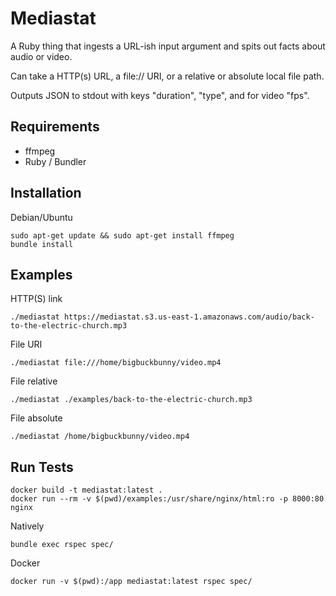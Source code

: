 # Mediastat

A Ruby thing that ingests a URL-ish input argument and spits out facts
about audio or video.

Can take a HTTP(s) URL, a file:// URI, or a relative or absolute local
file path.

Outputs JSON to stdout with keys "duration", "type", and for video "fps".

## Requirements
- ffmpeg
- Ruby / Bundler

## Installation

Debian/Ubuntu

    sudo apt-get update && sudo apt-get install ffmpeg
    bundle install

## Examples

HTTP(S) link

    ./mediastat https://mediastat.s3.us-east-1.amazonaws.com/audio/back-to-the-electric-church.mp3

File URI

    ./mediastat file:///home/bigbuckbunny/video.mp4

File relative

    ./mediastat ./examples/back-to-the-electric-church.mp3

File absolute

    ./mediastat /home/bigbuckbunny/video.mp4

## Run Tests

    docker build -t mediastat:latest .
    docker run --rm -v $(pwd)/examples:/usr/share/nginx/html:ro -p 8000:80 nginx

Natively

    bundle exec rspec spec/

Docker

    docker run -v $(pwd):/app mediastat:latest rspec spec/
